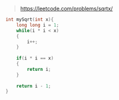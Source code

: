 > https://leetcode.com/problems/sqrtx/

``` c
int mySqrt(int x){
    long long i = 1;
    while(i * i < x)
    {
        i++;
    }
    
    if(i * i == x)
    {
        return i;
    }
    
    return i - 1;
}
```